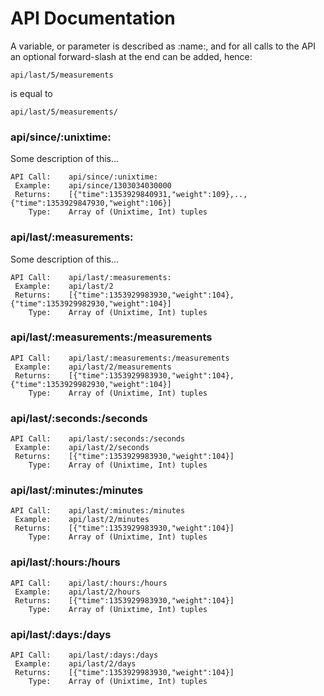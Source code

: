 API Documentation
=================

A variable, or parameter is described as :name:, and for all calls
to the API an optional forward-slash at the end can be added, hence:
```
api/last/5/measurements
```
is equal to
```
api/last/5/measurements/
```

### api/since/:unixtime:

Some description of this...
```
API Call:    api/since/:unixtime:
 Example:    api/since/1303034030000
 Returns:    [{"time":1353929840931,"weight":109},..,{"time":1353929847930,"weight":106}]
    Type:    Array of (Unixtime, Int) tuples
```


### api/last/:measurements:

Some description of this...

```
API Call:    api/last/:measurements:
 Example:    api/last/2
 Returns:    [{"time":1353929983930,"weight":104},{"time":1353929982930,"weight":104}]
    Type:    Array of (Unixtime, Int) tuples
```

### api/last/:measurements:/measurements

```
API Call:    api/last/:measurements:/measurements
 Example:    api/last/2/measurements
 Returns:    [{"time":1353929983930,"weight":104},{"time":1353929982930,"weight":104}]
    Type:    Array of (Unixtime, Int) tuples
```

### api/last/:seconds:/seconds

```
API Call:    api/last/:seconds:/seconds
 Example:    api/last/2/seconds
 Returns:    [{"time":1353929983930,"weight":104}]
    Type:    Array of (Unixtime, Int) tuples
```

### api/last/:minutes:/minutes

```
API Call:    api/last/:minutes:/minutes
 Example:    api/last/2/minutes
 Returns:    [{"time":1353929983930,"weight":104}]
    Type:    Array of (Unixtime, Int) tuples
```

### api/last/:hours:/hours

```
API Call:    api/last/:hours:/hours
 Example:    api/last/2/hours
 Returns:    [{"time":1353929983930,"weight":104}]
    Type:    Array of (Unixtime, Int) tuples
```

### api/last/:days:/days

```
API Call:    api/last/:days:/days
 Example:    api/last/2/days
 Returns:    [{"time":1353929983930,"weight":104}]
    Type:    Array of (Unixtime, Int) tuples
```
